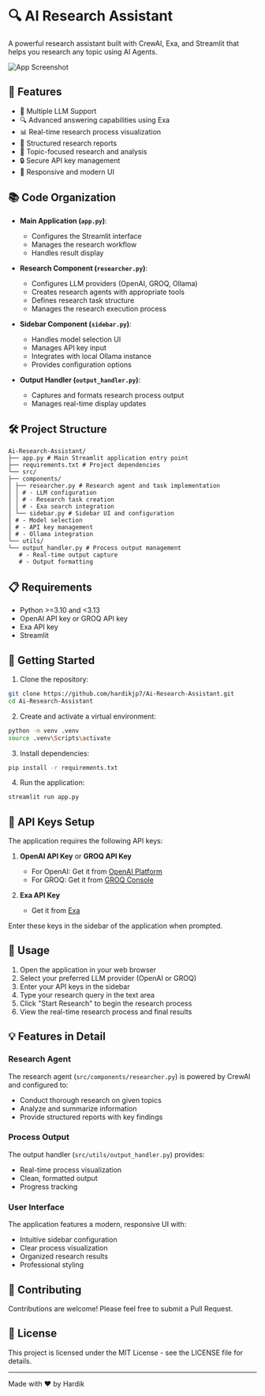 # 🔍 AI Research Assistant

A powerful research assistant built with CrewAI, Exa, and Streamlit that helps you research any topic using AI Agents.

![App Screenshot](app.png)

## 🌟 Features

- 🤖 Multiple LLM Support
- 🔍 Advanced answering capabilities using Exa
- 📊 Real-time research process visualization
- 📝 Structured research reports
- 🎯 Topic-focused research and analysis
- 🔒 Secure API key management
- 📱 Responsive and modern UI

## 📚 Code Organization

- **Main Application (`app.py`)**:
  - Configures the Streamlit interface
  - Manages the research workflow
  - Handles result display

- **Research Component (`researcher.py`)**:
  - Configures LLM providers (OpenAI, GROQ, Ollama)
  - Creates research agents with appropriate tools
  - Defines research task structure
  - Manages the research execution process

- **Sidebar Component (`sidebar.py`)**:
  - Handles model selection UI
  - Manages API key input
  - Integrates with local Ollama instance
  - Provides configuration options

- **Output Handler (`output_handler.py`)**:
  - Captures and formats research process output
  - Manages real-time display updates


## 🛠️ Project Structure

```
Ai-Research-Assistant/
├── app.py # Main Streamlit application entry point
├── requirements.txt # Project dependencies
└── src/
├── components/
│ ├── researcher.py # Research agent and task implementation
│ │ # - LLM configuration
│ │ # - Research task creation
│ │ # - Exa search integration
│ └── sidebar.py # Sidebar UI and configuration
│ # - Model selection
│ # - API key management
│ # - Ollama integration
└── utils/
└── output_handler.py # Process output management
   # - Real-time output capture
   # - Output formatting
```

## 📋 Requirements

- Python >=3.10 and <3.13
- OpenAI API key or GROQ API key
- Exa API key
- Streamlit

## 🚀 Getting Started

1. Clone the repository:
```bash
git clone https://github.com/hardikjp7/Ai-Research-Assistant.git
cd Ai-Research-Assistant
```

2. Create and activate a virtual environment:
```bash
python -m venv .venv
source .venv\Scripts\activate
```

3. Install dependencies:
```bash
pip install -r requirements.txt
```

4. Run the application:
```bash
streamlit run app.py
```

## 🔑 API Keys Setup

The application requires the following API keys:

1. **OpenAI API Key** or **GROQ API Key**
   - For OpenAI: Get it from [OpenAI Platform](https://platform.openai.com/)
   - For GROQ: Get it from [GROQ Console](https://console.groq.com/)

2. **Exa API Key**
   - Get it from [Exa](https://exa.ai)

Enter these keys in the sidebar of the application when prompted.

## 🎯 Usage

1. Open the application in your web browser
2. Select your preferred LLM provider (OpenAI or GROQ)
3. Enter your API keys in the sidebar
4. Type your research query in the text area
5. Click "Start Research" to begin the research process
6. View the real-time research process and final results

## 💡 Features in Detail

### Research Agent
The research agent (`src/components/researcher.py`) is powered by CrewAI and configured to:
- Conduct thorough research on given topics
- Analyze and summarize information
- Provide structured reports with key findings

### Process Output
The output handler (`src/utils/output_handler.py`) provides:
- Real-time process visualization
- Clean, formatted output
- Progress tracking

### User Interface
The application features a modern, responsive UI with:
- Intuitive sidebar configuration
- Clear process visualization
- Organized research results
- Professional styling

## 🤝 Contributing

Contributions are welcome! Please feel free to submit a Pull Request.

## 📄 License

This project is licensed under the MIT License - see the LICENSE file for details.

---
Made with ❤️ by Hardik